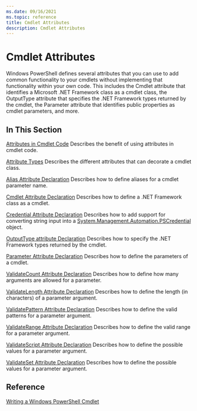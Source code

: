 ```yaml
---
ms.date: 09/16/2021
ms.topic: reference
title: Cmdlet Attributes
description: Cmdlet Attributes
---
```

# Cmdlet Attributes

Windows PowerShell defines several attributes that you can use to add common functionality to your
cmdlets without implementing that functionality within your own code. This includes the Cmdlet
attribute that identifies a Microsoft .NET Framework class as a cmdlet class, the OutputType
attribute that specifies the .NET Framework types returned by the cmdlet, the Parameter attribute
that identifies public properties as cmdlet parameters, and more.

## In This Section

[Attributes in Cmdlet Code](./attributes-in-cmdlet-code.md) Describes the benefit of using
attributes in cmdlet code.

[Attribute Types](./attribute-types.md) Describes the different attributes that can decorate a
cmdlet class.

[Alias Attribute Declaration](./alias-attribute-declaration.md) Describes how to define aliases for
a cmdlet parameter name.

[Cmdlet Attribute Declaration](./cmdlet-attribute-declaration.md) Describes how to define a .NET
Framework class as a cmdlet.

[Credential Attribute Declaration](./credential-attribute-declaration.md) Describes how to add
support for converting string input into a
[System.Management.Automation.PSCredential](/dotnet/api/System.Management.Automation.PSCredential)
object.

[OutputType attribute Declaration](./outputtype-attribute-declaration.md) Describes how to specify
the .NET Framework types returned by the cmdlet.

[Parameter Attribute Declaration](./parameter-attribute-declaration.md) Describes how to define the
parameters of a cmdlet.

[ValidateCount Attribute Declaration](./validatecount-attribute-declaration.md) Describes how to
define how many arguments are allowed for a parameter.

[ValidateLength Attribute Declaration](./validatelength-attribute-declaration.md) Describes how to
define the length (in characters) of a parameter argument.

[ValidatePattern Attribute Declaration](./validatepattern-attribute-declaration.md) Describes how to
define the valid patterns for a parameter argument.

[ValidateRange Attribute Declaration](./validaterange-attribute-declaration.md) Describes how to
define the valid range for a parameter argument.

[ValidateScript Attribute Declaration](./validatescript-attribute-declaration.md) Describes how to
define the possible values for a parameter argument.

[ValidateSet Attribute Declaration](./validateset-attribute-declaration.md) Describes how to define
the possible values for a parameter argument.

## Reference

[Writing a Windows PowerShell Cmdlet](./writing-a-windows-powershell-cmdlet.md)
